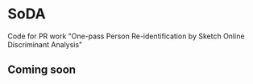 # SoDA

Code for PR work "One-pass Person Re-identification by Sketch Online Discriminant Analysis"

## Coming soon
